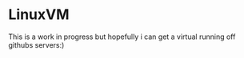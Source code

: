 # LinuxVM
This is a work in progress but hopefully i can get a virtual running off githubs servers:)
